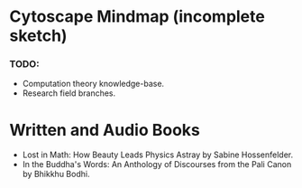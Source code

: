 # Cytoscape Mindmap (incomplete sketch)

### TODO:

- Computation theory knowledge-base.
- Research field branches.

# Written and Audio Books

- Lost in Math: How Beauty Leads Physics Astray by Sabine Hossenfelder.
- In the Buddha's Words: An Anthology of Discourses from the Pali Canon by Bhikkhu Bodhi.
